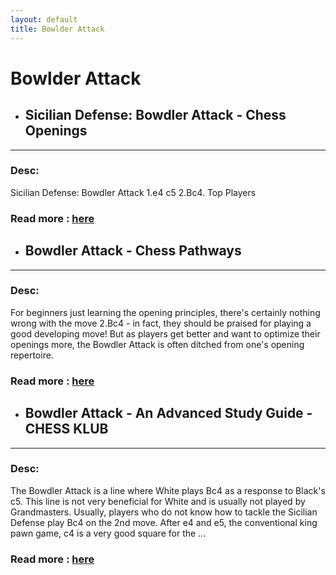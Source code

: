 ```yaml
---
layout: default
title: Bowlder Attack
---
```

# Bowlder Attack
- ## **Sicilian Defense: Bowdler Attack - Chess Openings** 

---
### Desc: 
 Sicilian Defense: Bowdler Attack 1.e4 c5 2.Bc4. Top Players 
### Read more : [here](https://www.chess.com/openings/Sicilian-Defense-Bowdler-Attack) 
- ## **Bowdler Attack - Chess Pathways** 

---
### Desc: 
 For beginners just learning the opening principles, there's certainly nothing wrong with the move 2.Bc4 - in fact, they should be praised for playing a good developing move! But as players get better and want to optimize their openings more, the Bowdler Attack is often ditched from one's opening repertoire. 
### Read more : [here](https://chesspathways.com/chess-openings/kings-pawn-opening/bowdler-attack/) 
- ## **Bowdler Attack - An Advanced Study Guide - CHESS KLUB** 

---
### Desc: 
 The Bowdler Attack is a line where White plays Bc4 as a response to Black's c5. This line is not very beneficial for White and is usually not played by Grandmasters. Usually, players who do not know how to tackle the Sicilian Defense play Bc4 on the 2nd move. After e4 and e5, the conventional king pawn game, c4 is a very good square for the ... 
### Read more : [here](https://chessklub.com/bowdler-attack/) 


